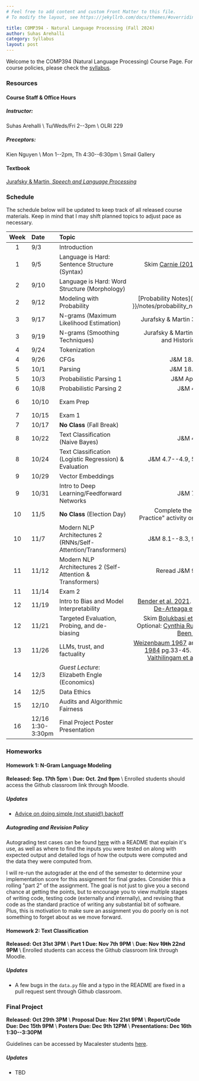 ```yaml
---
# Feel free to add content and custom Front Matter to this file.
# To modify the layout, see https://jekyllrb.com/docs/themes/#overriding-theme-defaults

title: COMP394 - Natural Language Processing (Fall 2024)
author: Suhas Arehalli
category: Syllabus
layout: post
---
```


Welcome to the COMP394 (Natural Language Processing) Course Page. For course policies, please check the [syllabus](https://docs.google.com/document/d/1KVAYYU9B2DLcGQ_XvX9-6RNqVW7b_FI0NXx0UJjzXj4/edit?usp=sharing).


### Resources

#### Course Staff & Office Hours
##### Instructor:
Suhas Arehalli \\
Tu/Weds/Fri 2--3pm \\
OLRI 229

##### Preceptors:
Kien Nguyen \\
Mon 1--2pm, Th 4:30--6:30pm \\
Smail Gallery

#### Textbook
[Jurafsky & Martin, *Speech and Language Processing*](https://web.stanford.edu/~jurafsky/slp3/)

### Schedule
The schedule below will be updated to keep track of all released course materials. Keep in mind that I may shift planned topics to adjust pace as necessary. 

<div class="table-wrapper" markdown="block">

| Week | Date | Topic | Reading | Materials |
| :-: | :- | :- | -: | :- |
| 1 | 9/3 | Introduction  | [Syllabus](https://docs.google.com/document/d/1KVAYYU9B2DLcGQ_XvX9-6RNqVW7b_FI0NXx0UJjzXj4/edit?usp=sharing) | [Survey](https://forms.gle/y7YdmFoi2p2ffc866) [Set-up](https://docs.google.com/document/d/11DtKwHP83sd9BSRk37b5dP8lJ5WRo6Txur-6jF-5plY/edit?usp=sharing) |
| 1 | 9/5 | Language is Hard: Sentence Structure (Syntax)  | Skim [Carnie (2011) Unit 1](https://macalester.on.worldcat.org/oclc/730500579)   | NACLO Problem [1](https://naclo.org/resources/problems/2022/N2022-B.pdf), [2](https://naclo.org/resources/problems/2021/N2021-A.pdf)   |
| 2 | 9/10 | Language is Hard: Word Structure (Morphology)  |    | NACLO Problem [1](https://naclo.org/resources/problems/2021/N2021-G.pdf), [2](https://naclo.org/resources/problems/2023/N2023-M.pdf), [Spaces]({{ site.url }}/notes/spaces.pdf)   |
| 2 | 9/12 | Modeling with Probability  | [Probability Notes]({{ site.url }}/notes/probability_notes.pdf)  |    |
| 3 | 9/17 | N-grams (Maximum Likelihood Estimation)  | Jurafsky & Martin 3.1--3.5   |    |
| 3 | 9/19 | N-grams (Smoothing Techniques)  | Jurafsky & Martin 3.6, 3.8, and Historical Notes  |    |
| 4 | 9/24 | Tokenization | J&M 2.5  |    |
| 4 | 9/26 | CFGs | J&M 18.1--18.6  |    |
| 5 | 10/1 | Parsing  | J&M 18.1--18.6   |    |
| 5 | 10/3 | Probabilistic Parsing 1  | J&M Appendix C   |    |
| 6 | 10/8 | Probabilistic Parsing 2  | J&M 4.1--4.6   |    |
| 6 | 10/10 | Exam Prep  |   | [Practice Exam]({{ site.url }}/notes/practice_exam1.pdf)   | 
| 7 | 10/15 | Exam 1  |   | [Unit 1 Extended Readings](/pages/Unit1Extensions)  |
| 7 | 10/17 | **No Class** (Fall Break)  |   |    |
| 8 | 10/22 | Text Classification (Naive Bayes)  | J&M 4.1--4.6   |    |
| 8 | 10/24 | Text Classification (Logistic Regression) & Evaluation  | J&M 4.7--4.9, 5.1--5.5  |    |
| 9 | 10/29 | Vector Embeddings  | J&M 6  |    |
| 9 | 10/31 | Intro to Deep Learning/Feedforward Networks  | J&M 7.1--7.5   |    |
| 10 | 11/5 | **No Class** (Election Day)  | Complete the "Pytorch Practice" activity on Moodle  |    |
| 10 | 11/7 | Modern NLP Architectures 2 (RNNs/Self-Attention/Transformers)  | J&M 8.1--8.3, 9.1--9.6   |    |
| 11 | 11/12 | Modern NLP Architectures 2 (Self-Attention & Transformers)  | Reread J&M 9.1--9.6   | [Matrices](/pages/Matrices), [Practice Exam]({{ site.url }}/notes/practice_exam2.pdf) + [solutions]({{ site.url }}/notes/practice_exam2_sols.pdf) |
| 11 | 11/14 | Exam 2 |  |    |
| 12 | 11/19 | Intro to Bias and Model Interpretability | [Bender et al. 2021](https://dl.acm.org/doi/pdf/10.1145/3442188.3445922). Optional: [De-Arteaga et al 2019](https://arxiv.org/pdf/1901.09451)  | [Slides]({{ site.url }}/notes/NLPEthics.pdf) |
| 12 | 11/21 | Targeted Evaluation, Probing, and de-biasing  | Skim [Bolukbasi et al. 2016](https://dl.acm.org/doi/pdf/10.5555/3157382.3157584)  Optional: [Cynthia Rudin Q&A](https://www.quantamagazine.org/cynthia-rudin-builds-ai-that-humans-can-understand-20230427/), [Been Kim Q&A](https://www.quantamagazine.org/a-new-approach-to-understanding-how-machines-think-20190110/) |    |
| 13 | 11/26 | LLMs, trust, and factuality | [Weizenbaum 1967](https://dl.acm.org/doi/pdf/10.1145/363534.363545) and [Turkle 1984](https://direct.mit.edu/books/monograph/2327/chapter-standard/60990/Child-Philosophers) pg.33-45. Optional: [Vaithilingam et al. (2022)](https://dl.acm.org/doi/abs/10.1145/3491101.3519665)  | [A14: LLM Factuality](/pages/ActivityLLMs)  |
| 14 | 12/3 | *Guest Lecture*: Elizabeth Engle (Economics) | | [slides]({{ site.url }}/notes/LaborLLMs_Engle.pdf) |
| 14 | 12/5 | Data Ethics | | |
| 15 | 12/10 | Audits and Algorithmic Fairness | | [slides]({{ site.url }}/notes/DataEthics_AlgoFairness.pdf) |
| 16 | 12/16 1:30-3:30pm | Final Project Poster Presentation | | 
</div> 


### Homeworks

#### Homework 1: N-Gram Language Modeling
**Released: Sep. 17th 5pm** \\
**Due: Oct. 2nd 9pm** \\
Enrolled students should access the Github classroom link through Moodle. 

##### Updates
 - [Advice on doing simple (not stupid!) backoff](/pages/Backoff)

##### Autograding and Revision Policy

Autograding test cases can be found [here](https://github.com/mac-nlp-fa24/hw1-autograding) with a README that explain it's use, as well as where to find the inputs you were tested on along with expected output and detailed logs of how the outputs were computed and the data they were computed from. 

I will re-run the autograder at the end of the semester to determine your implementation score for this assignment for final grades. Consider this a rolling "part 2" of the assignment. The goal is not just to give you a second chance at getting the points, but to encourage you to view multiple stages of writing code, testing code (externally and internally), and revising that code as the standard practice of writing any substantial bit of software. Plus, this is motivation to make sure an assignment you do poorly on is not something to forget about as we move forward. 


#### Homework 2: Text Classification
**Released: Oct 31st 3PM** \\
**Part 1 Due: Nov 7th 9PM** \\
**Due: Nov ~~19th~~ 22nd 9PM** \\
Enrolled students can access the Github classroom link through Moodle.

##### Updates
 - A few bugs in the `data.py` file and a typo in the README are fixed in a pull request sent through Github classroom. 

### Final Project
**Released: Oct 29th 3PM** \\
**Proposal Due: Nov 21st 9PM** \\
**Report/Code Due: Dec 15th 9PM** \\
**Posters Due: Dec 9th 12PM** \\
**Presentations: Dec 16th 1:30--3:30PM** 

Guidelines can be accessed by Macalester students [here](https://docs.google.com/document/d/1HFrkZX2SybtMu7fe82mh0f-WNPvFOfx8q_cCpzE69UA/edit?usp=sharing).

##### Updates
 - TBD 
